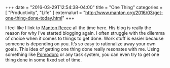 +++
date = "2016-03-29T12:54:38-04:00"
title = "One Thing"
categories = [
	"Productivity",
	"Life"
]
externalurl = "http://www.manton.org/2016/03/get-one-thing-done-today.html"
+++

I feel like I link to [Manton Reece](http://www.manton.org) all the time here. His blog is really the reason for why I’ve started blogging again. I often struggle with the dilemma of choice when it comes to things to get done. Work stuff is easier because someone is depending on you. It’s so easy to rationalize away your own goals. This idea of getting one thing done really resonates with me. Using something like [Pomodoro](https://en.wikipedia.org/wiki/Pomodoro_Technique) or any task system, you can even try to get one thing done in some fixed set of time. 
